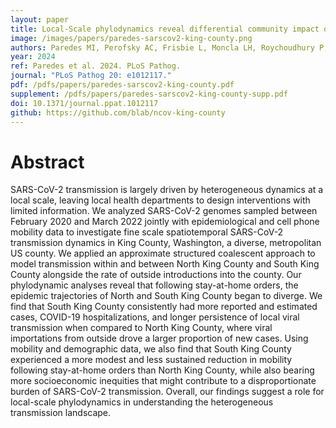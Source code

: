 ```yaml
---
layout: paper
title: Local-Scale phylodynamics reveal differential community impact of SARS-CoV-2 in metropolitan US county
image: /images/papers/paredes-sarscov2-king-county.png
authors: Paredes MI, Perofsky AC, Frisbie L, Moncla LH, Roychoudhury P, Xie H, Bakhash SAM, Kong K, Arnould I, Nguyen TV, Wendm ST, Hajian P, Ellis S, Mathias PC, Greninger AL, Starita LM, Frazar CD, Ryke E, Zhong W, Gamboa L, Threlkeld M, Lee J, Stone J, McDermot E, Truong M, Shendure J, Oltean HN, Viboud V, Chu H, Müller NF, Bedford T.
year: 2024
ref: Paredes et al. 2024. PLoS Pathog.
journal: "PLoS Pathog 20: e1012117."
pdf: /pdfs/papers/paredes-sarscov2-king-county.pdf
supplement: /pdfs/papers/paredes-sarscov2-king-county-supp.pdf
doi: 10.1371/journal.ppat.1012117
github: https://github.com/blab/ncov-king-county
---
```


# Abstract

SARS-CoV-2 transmission is largely driven by heterogeneous dynamics at a local scale, leaving local health departments to design interventions with limited information. We analyzed SARS-CoV-2 genomes sampled between February 2020 and March 2022 jointly with epidemiological and cell phone mobility data to investigate fine scale spatiotemporal SARS-CoV-2 transmission dynamics in King County, Washington, a diverse, metropolitan US county. We applied an approximate structured coalescent approach to model transmission within and between North King County and South King County alongside the rate of outside introductions into the county. Our phylodynamic analyses reveal that following stay-at-home orders, the epidemic trajectories of North and South King County began to diverge. We find that South King County consistently had more reported and estimated cases, COVID-19 hospitalizations, and longer persistence of local viral transmission when compared to North King County, where viral importations from outside drove a larger proportion of new cases. Using mobility and demographic data, we also find that South King County experienced a more modest and less sustained reduction in mobility following stay-at-home orders than North King County, while also bearing more socioeconomic inequities that might contribute to a disproportionate burden of SARS-CoV-2 transmission. Overall, our findings suggest a role for local-scale phylodynamics in understanding the heterogeneous transmission landscape.
